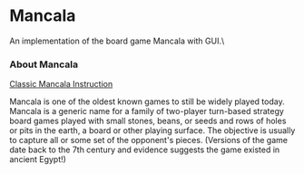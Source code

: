 # Mancala
An implementation of the board game Mancala with GUI.\

### About Mancala
[Classic Mancala Instruction](https://endlessgames.com/wp-content/uploads/Mancala_Instructions.pdf)

Mancala is one of the oldest known games to still be widely played today. Mancala is a generic name for a family of two-player turn-based strategy board games played with small stones, beans, or seeds and rows of holes or pits in the earth, a board or other playing surface. The objective is usually to capture all or some set of the opponent's pieces. (Versions of the game date back to the 7th century and evidence suggests the game existed in ancient Egypt!)
